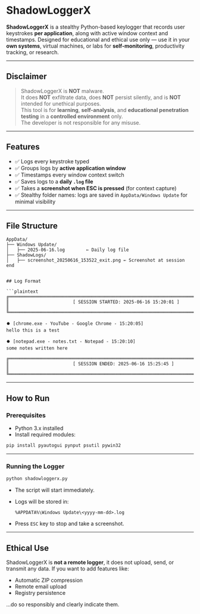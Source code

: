 


# ShadowLoggerX

**ShadowLoggerX** is a stealthy Python-based keylogger that records user keystrokes **per application**, along with active window context and timestamps. Designed for educational and ethical use only — use it in your **own systems**, virtual machines, or labs for **self-monitoring**, productivity tracking, or research.

---

## Disclaimer

> ShadowLoggerX is **NOT** malware.  
> It does **NOT** exfiltrate data, does **NOT** persist silently, and is **NOT** intended for unethical purposes.  
> This tool is for **learning**, **self-analysis**, and **educational penetration testing** in a **controlled environment** only.  
> The developer is not responsible for any misuse.

---

## Features

- ✅ Logs every keystroke typed
- ✅ Groups logs by **active application window**
- ✅ Timestamps every window context switch
- ✅ Saves logs to a **daily `.log` file**
- ✅ Takes a **screenshot when ESC is pressed** (for context capture)
- ✅ Stealthy folder names: logs are saved in `AppData/Windows Update` for minimal visibility

---

## File Structure

```plaintext
AppData/
├── Windows Update/
│   ├── 2025-06-16.log        ← Daily log file
├── ShadowLogs/
│   ├── screenshot_20250616_153522_exit.png ← Screenshot at session end


## Log Format

```plaintext
╔════════════════════════════════════════════════════════════════════════════╗
║                        [ SESSION STARTED: 2025-06-16 15:20:01 ]           ║
╚════════════════════════════════════════════════════════════════════════════╝

⏺️ [chrome.exe - YouTube - Google Chrome - 15:20:05]
hello this is a test

⏺️ [notepad.exe - notes.txt - Notepad - 15:20:10]
some notes written here

╔════════════════════════════════════════════════════════════════════════════╗
║                        [ SESSION ENDED: 2025-06-16 15:25:45 ]             ║
╚════════════════════════════════════════════════════════════════════════════╝
```

---

## How to Run

### Prerequisites

* Python 3.x installed
* Install required modules:

```bash
pip install pyautogui pynput psutil pywin32
```

---

### Running the Logger

```bash
python shadowloggerx.py
```

* The script will start immediately.
* Logs will be stored in:

  ```
  %APPDATA%\Windows Update\<yyyy-mm-dd>.log
  ```
* Press `ESC` key to stop and take a screenshot.

---

## Ethical Use

ShadowLoggerX is **not a remote logger**, it does not upload, send, or transmit any data. If you want to add features like:

* Automatic ZIP compression
* Remote email upload
* Registry persistence

...do so responsibly and clearly indicate them.


